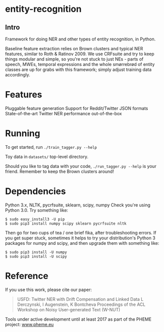 # entity-recognition

## Intro
Framework for doing NER and other types of entity recognition, in Python.

Baseline feature extraction relies on Brown clusters and typical NER features, similar to Roth & Ratinov 2009. We use CRFsuite and try to keep things modular and simple, so you're not stuck to just NEs - parts of speech, MWEs, temporal expressions and the whole smørrebrød of entity classes are up for grabs with this framework; simply adjust training data accordingly.

# Features
Pluggable feature generation
Support for Reddit/Twitter JSON formats
State-of-the-art Twitter NER performance out-of-the-box

# Running
To get started, run `./train_tagger.py --help`

Toy data in `datasets/` top-level directory.

Should you like to tag data with your code, `./run_tagger.py --help` is your friend. Remember to keep the Brown clusters around!

# Dependencies
Python 3.x, NLTK, pycrfsuite, sklearn, scipy, numpy
Check you're using Python 3.0.
Try something like:

    $ sudo easy_install3 -U pip
    $ sudo pip3 install numpy scipy sklearn pycrfsuite nltk

Then go for two cups of tea / one brief fika, after troubleshooting errors. If you get super stuck, sometimes it helps to try your distribution's Python 3 packages for numpy and scipy, and then upgrade them with something like:

    $ sudo pip3 install -U numpy
    $ sudo pip3 install -U scipy

# Reference
If you use this work, please cite our paper:

> USFD: Twitter NER with Drift Compensation and Linked Data
> L Derczynski, I Augenstein, K Bontcheva
> Proceedings of the ACL Workshop on Noisy User-generated Text (W-NUT)

Tools under active development until at least 2017 as part of the PHEME project: www.pheme.eu
